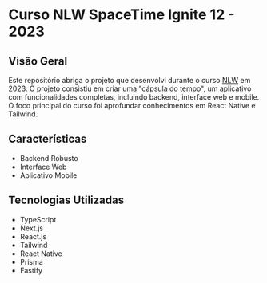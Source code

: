 # Curso NLW SpaceTime Ignite 12 - 2023


## Visão Geral

Este repositório abriga o projeto que desenvolvi durante o curso  [NLW](https://github.com/rocketseat-education/nlw-12-spacetime-ignite) em 2023. O projeto consistiu em criar uma "cápsula do tempo", um aplicativo com funcionalidades completas, incluindo backend, interface web e mobile. O foco principal do curso foi aprofundar conhecimentos em React Native e Tailwind.

## Características

- Backend Robusto
- Interface Web
- Aplicativo Mobile

## Tecnologias Utilizadas

- TypeScript
- Next.js
- React.js
- Tailwind
- React Native
- Prisma
- Fastify
